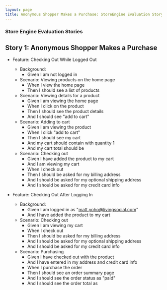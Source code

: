 ```yaml
---
layout: page
title: Anonymous Shopper Makes a Purchase: StoreEngine Evaluation Story 1
---
```


### Store Engine Evaluation Stories

## Story 1: Anonymous Shopper Makes a Purchase

* Feature: Checking Out While Logged Out
    * Background:
        * Given I am not logged in
    * Scenario: Viewing products on the home page
        * When I view the home page
        * Then I should see a list of products
    * Scenario: Viewing details for a product
        * Given I am viewing the home page
        * When I click on the product <product name>
        * Then I should see the product details
        * And I should see "add to cart"
    * Scenario: Adding to cart
        * Given I am viewing the product <product name>
        * When I click "add to cart"
        * Then I should see my cart
        * And my cart should contain <product name> with quantity 1
        * And my cart total should be <dollar amount>
    * Scenario: Checking out
        * Given I have added the product <product name> to my cart
        * And I am viewing my cart
        * When I check out
        * Then I should be asked for my billing address
        * And I should be asked for my optional shipping address
        * And I should be asked for my credit card info

* Feature: Checking Out After Logging In
    * Background:
        * Given I am logged in as "matt.yoho@livingsocial.com"
        * And I have added the product <product name> to my cart
    * Scenario: Checking out
        * Given I am viewing my cart
        * When I check out
        * Then I should be asked for my billing address
        * And I should be asked for my optional shipping address
        * And I should be asked for my credit card info
    * Scenario: Purchasing
        * Given I have checked out with the product <product name>
        * And I have entered in my address and credit card info
        * When I purchase the order
        * Then I should see an order summary page
        * And I should see the order status as "paid"
        * And I should see the order total as <dollar amount>
